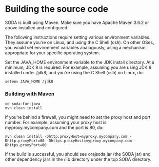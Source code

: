 # Building the source code

SODA is built using Maven. Make sure you have Apache Maven 3.6.2 or above installed and configured.   

The following instructions require setting various environment variables. They assume you're on Linux, and using the C Shell (csh). On other OSes, you would set environment variables analogously, using a mechanism appropriate for your specific operating system.
 
Set the JAVA_HOME environment variable to the JDK install directory. At a minimum, JDK 8 is required. For example, assuming you are using JDK 8 installed under /jdk8, and you're using the C Shell (csh) on Linux, do:

    setenv JAVA_HOME /jdk8 

### Building with Maven

  `cd soda-for-java`\
  `mvn clean install`

If you're behind a firewall, you might need to set the proxy host and port
number. For example, assuming your proxy host is myproxy.mycompany.com and the port is 80, do:

  `mvn clean install -Dhttp.proxyHost=myproxy.mycompany.com -Dhttp.proxyPort=80 -Dhttps.proxyHost=myproxy.mycompany.com -Dhttps.proxyPort=80`

If the build is successful, you should see orajsoda.jar (the SODA jar) and other dependency jars in the /lib directory under the top SODA directory.
